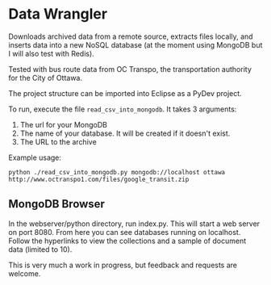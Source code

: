 Data Wrangler
=============
Downloads archived data from a remote source, extracts files locally, and inserts data into a new NoSQL database (at the moment using MongoDB but I will also test with Redis).

Tested with bus route data from OC Transpo, the transportation authority for the City of Ottawa.

The project structure can be imported into Eclipse as a PyDev project. 

To run, execute the file `read_csv_into_mongodb`. It takes 3 arguments:

1. The url for your MongoDB
2. The name of your database. It will be created if it doesn't exist.
3. The URL to the archive

Example usage:
```
python ./read_csv_into_mongodb.py mongodb://localhost ottawa http://www.octranspo1.com/files/google_transit.zip
```
## MongoDB Browser
In the webserver/python directory, run index.py. This will start a web server on port 8080. From here you can see databases running on localhost. Follow the hyperlinks to view the collections and a sample of document data (limited to 10).

This is very much a work in progress, but feedback and requests are welcome.
